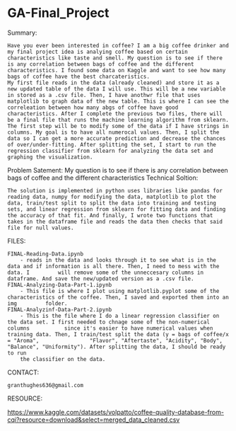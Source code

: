 # GA-Final_Project
Summary:

    Have you ever been interested in coffee? I am a big coffee drinker and my final project idea is analying coffee based on certain characteristics like taste and smell. My question is to see if there is any correlation between bags of coffee and the different characteristics. I found some data on Kaggle and want to see how many bags of coffee have the best charcateristics.
    My first file reads in the data (already cleaned) and store it as a new updated table of the data I will use. This will be a new variable in stored as a .csv file. Then, I have anothwr file that uses matplotlib to graph data of the new table. This is where I can see the correleation between how many abgs of coffee have good characteristics. After I complete the previous two files, there will be a final file that runs the machine learning algorithm from sklearn. The first step will be to modify some of the data if I have strings in columns. My goal is to have all numerocal values. Then, I split the data so I can get a more accurate prediction and decrease the chances of over/under-fitting. After splitting the set, I start to run the regression classifier from sklearn for analyzing the data set and graphing the visualization.

Problem Satement:
    My question is to see if there is any correlation between bags of coffee and the different characteristics
Technical Soltion:

    The solution is implemented in python uses libraries like pandas for reading data, numpy for modifying the data, matplotlib to plot the data, train/test split to split the data into training and testing sets, and linear regression from sklearn for fitting data and finding the accuracy of that fit. And finally, I wrote two functions that takes in the dataframe file and reads the data then checks that said file for null values.

 FILES:
 
    FINAL-Reading-Data.ipynb
        - reads in the data and looks through it to see what is in the data and if information is all there. Then, I need to mess with the data. I         will remove some of the unneccesary columns in dataframe. And save the new/updated version as a .csv file.
    FINAL-Analyzing-Data-Part-1.ipynb
        - This file is where I plot using matplotlib.pyplot some of the characteristics of the coffee. Then, I saved and exported them into an img         folder.
    FINAL-Analyzinf-Data-Part-2.ipynb
        - This is the file where I do a linear regression classifier on the data set. I first needed to chnage some of the non-numerical columns           since it's easier to have numerical values when training data. Then, I train/test split the data (y = bags of coffee/x = "Aroma",                "Flavor", "Aftertaste", "Acidity", "Body", "Balance", "Uniformity"). After splitting the data, I should be ready to run   
        the classifier on the data.

CONTACT:
    
    granthughes636@gmail.com

RESOURCE:

https://www.kaggle.com/datasets/volpatto/coffee-quality-database-from-cqi?resource=download&select=merged_data_cleaned.csv
